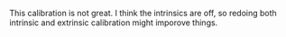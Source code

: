 This calibration is not great. I think the intrinsics are off, so redoing both intrinsic
and extrinsic calibration might imporove things.